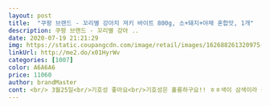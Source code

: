 ```yaml
---
layout: post 
title:  "쿠팡 브랜드 - 꼬리별 강아지 져키 바이트 800g, 소+돼지+야채 혼합맛, 1개" 
description: 쿠팡 브랜드 - 꼬리별 강아 ..
date: 2020-07-19 21:21:29 
img: https://static.coupangcdn.com/image/retail/images/162688261320975-e1f6d636-e996-4e24-bec0-46313d006b9d.jpg 
linkUrl: http://me2.do/x01HyrWv 
categories: [1007] 
color: A6A6A6 
price: 11060 
author: brandMaster 
cont: <br/> 3월25일<br/>기호성 좋아요<br/>기호성은 훌륭하구요!! ㅎㅎ색이 삼색이라 귀엽네용ㅎㅎ<br/>난감하네 <br/>냄새는 다 비슷비슷한  어묵냄새 살짝나구요<br/>노령견들은 딱딱한편이라 비추<br/>또 작은사이즈 구매해야되네ㅜ<br/>바이트 크기는 소돼지 상품이 살짝 더 컸구요<br/>산책나가기 귀찮아하거나 산책을 오래해서 걷지않으려고 하는 아이들에게도 휴대용으로 가지고 다니면서 배급하면 좋을것같아요<br/>생각보다 사이즈가 크네요<br/>소 돼지  져키 상품과 연어 져키 상품을 먹였는데<br/>아주 잘 먹기는한데  작은 강쥐들 칭찬 ㆍ훈련용 용도로는 맞지않아<br/>우리 1.<br/>8kg 포메는 한개먹는데 시간이 좀 결리네요<br/>이 상품은 큰개들 칭찬ㆍ훈련용으로 좋겠어요<br/>이거말고  이전 구매상품 코멧 강아지 져키바이트ㆍ치즈 작은게 좋았는데  판매를 아예 내려서 요거 구매해봤는데  크기와 질이 완전 다르네요  요거 작은사이즈는 좀 사료냄새가났구요  사이즈도 작아서 칭찬ㆍ훈련용으로 작은 강쥐들한테 딱 좋았는데 .<br/>.<br/>아쉽다<br/> 
---
```

 